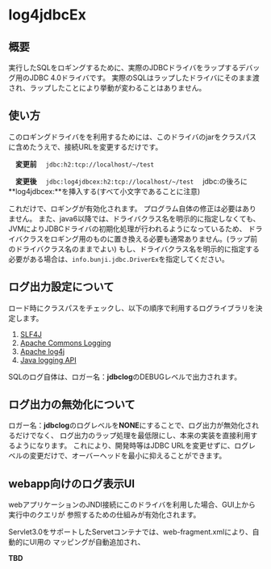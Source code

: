 # log4jdbcEx

## 概要
実行したSQLをロギングするために、実際のJDBCドライバをラップするデバッグ用のJDBC 4.0ドライバです。
実際のSQLはラップしたドライバにそのまま渡され、ラップしたことにより挙動が変わることはありません。

## 使い方
このロギングドライバをを利用するためには、このドライバのjarをクラスパスに含めたうえで、接続URLを変更するだけです。

　**変更前**
  　`jdbc:h2:tcp://localhost/~/test`

　**変更後**
  　`jdbc:log4jdbcex:h2:tcp://localhost/~/test`
  　jdbc:の後ろに**log4jdbcex:**を挿入する(すべて小文字であることに注意)

これだけで、ロギングが有効化されます。
プログラム自体の修正は必要はありません。
また、java6以降では、ドライバクラス名を明示的に指定しなくても、JVMによりJDBCドライバの初期化処理が行われるようになっているため、
ドライバクラスをロギング用のものに置き換える必要も通常ありません。(ラップ前のドライバクラス名のままでよい)
もし、ドライバクラス名を明示的に指定する必要がある場合は、`info.bunji.jdbc.DriverEx`を指定してください。

## ログ出力設定について
ロード時にクラスパスをチェックし、以下の順序で利用するログライブラリを決定します。

1. [SLF4J](http://www.slf4j.org/)
2. [Apache Commons Logging](http://commons.apache.org/proper/commons-logging/)
3. [Apache log4j](https://logging.apache.org/log4j/1.2/)
4. [Java logging API](https://docs.oracle.com/javase/8/docs/technotes/guides/logging/)

SQLのログ自体は、ロガー名：**jdbclog**のDEBUGレベルで出力されます。

## ログ出力の無効化について
ロガー名：**jdbclog**のログレベルを**NONE**にすることで、ログ出力が無効化されるだけでなく、
ログ出力のラップ処理を最低限にし、本来の実装を直接利用するようになります。
これにより、開発時等はJDBC URLを変更せずに、ログレベルの変更だけで、オーバーヘッドを最小に抑えることができます。


## webapp向けのログ表示UI

webアプリケーションのJNDI接続にこのドライバを利用した場合、GUI上から実行中のクエリが
参照するための仕組みが有効化されます。

Servlet3.0をサポートしたServetコンテナでは、web-fragment.xmlにより、自動的にUI用の
マッピングが自動追加され、

**TBD**
